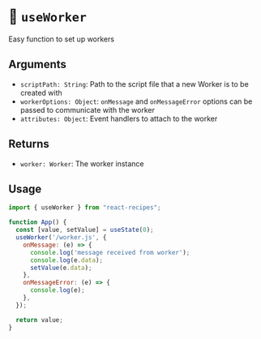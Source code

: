 # 🥝 `useWorker`

Easy function to set up workers

## Arguments

- `scriptPath: String`: Path to the script file that a new Worker is to be created with
- `workerOptions: Object`: `onMessage` and `onMessageError` options can be passed to communicate with the worker
- `attributes: Object`: Event handlers to attach to the worker

## Returns

- `worker: Worker`: The worker instance

## Usage

```js
import { useWorker } from "react-recipes";

function App() {
  const [value, setValue] = useState(0);
  useWorker('/worker.js', {
    onMessage: (e) => {
      console.log('message received from worker');
      console.log(e.data);
      setValue(e.data);
    },
    onMessageError: (e) => {
      console.log(e);
    },
  });

  return value;
}
```
